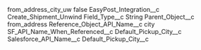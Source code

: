 <?xml version="1.0" encoding="UTF-8"?>
<CustomMetadata xmlns="http://soap.sforce.com/2006/04/metadata" xmlns:xsi="http://www.w3.org/2001/XMLSchema-instance" xmlns:xsd="http://www.w3.org/2001/XMLSchema">
    <label>from_address_city_uw</label>
    <protected>false</protected>
    <values>
        <field>EasyPost_Integration__c</field>
        <value xsi:type="xsd:string">Create_Shipment_Unwind</value>
    </values>
    <values>
        <field>Field_Type__c</field>
        <value xsi:type="xsd:string">String</value>
    </values>
    <values>
        <field>Parent_Object__c</field>
        <value xsi:type="xsd:string">from_address</value>
    </values>
    <values>
        <field>Reference_Object_API_Name__c</field>
        <value xsi:type="xsd:string">city</value>
    </values>
    <values>
        <field>SF_API_Name_When_Referenced__c</field>
        <value xsi:type="xsd:string">Default_Pickup_City__c</value>
    </values>
    <values>
        <field>Salesforce_API_Name__c</field>
        <value xsi:type="xsd:string">Default_Pickup_City__c</value>
    </values>
</CustomMetadata>
